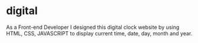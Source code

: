 # digital
As a Front-end Developer I designed  this digital clock website by using HTML, CSS, JAVASCRIPT to display current time, date, day, month and year.
